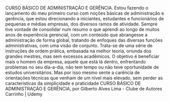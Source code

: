 CURSO BÁSICO DE ADMINISTRAÇÃO E GERÊNCIA.
Estou fazendo o lançamento do meu primeiro curso com noções básicas de administração e gerência, que estou direcionando a iniciantes, estudantes e funcionários de pequenas e médias empresas, dos diversos ramos de atividade.
Sempre tive vontade de consolidar num resumo o que aprendi ao longo de muitos anos de experiência gerencial, com um conteúdo que abrangesse a administração de forma global, tratando de enfoques das diversas funções administrativas, com uma visão de conjunto.
Trata-se de uma série de instruções de ordem prática, embasada na melhor teoria, oriunda dos grandes mestres, mas sem excessos acadêmicos. O objetivo é beneficiar mais o homem da empresa, aquele que está lá dentro, enfrentando problemas no seu dia-a-dia, não tem tempo ou não teve oportunidade de estudos universitários. Mas por isso mesmo sente a carência de orientações técnicas que venham de um nível mais elevado, sem perder as características da simplicidade e praticidade
CURSO BÁSICO DE ADMINISTRAÇÃO E GERÊNCIA, por Gilberto Alves Lima - Clube de Autores
Carrinho | Udemy
